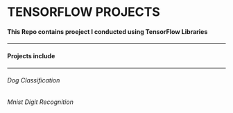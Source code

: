 # TENSORFLOW PROJECTS
#### This Repo contains proeject I conducted using TensorFlow Libraries
----------------------------------------------------------------------------

#### Projects include
-----------------------------------------------------------------------
###### Dog Classification
###### Mnist Digit Recognition